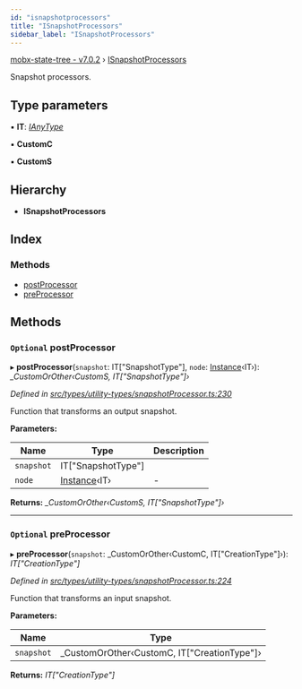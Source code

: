 ```yaml
---
id: "isnapshotprocessors"
title: "ISnapshotProcessors"
sidebar_label: "ISnapshotProcessors"
---
```


[mobx-state-tree - v7.0.2](../index.md) › [ISnapshotProcessors](isnapshotprocessors.md)

Snapshot processors.

## Type parameters

▪ **IT**: *[IAnyType](ianytype.md)*

▪ **CustomC**

▪ **CustomS**

## Hierarchy

* **ISnapshotProcessors**

## Index

### Methods

* [postProcessor](isnapshotprocessors.md#optional-postprocessor)
* [preProcessor](isnapshotprocessors.md#optional-preprocessor)

## Methods

### `Optional` postProcessor

▸ **postProcessor**(`snapshot`: IT["SnapshotType"], `node`: [Instance](../index.md#instance)‹IT›): *_CustomOrOther‹CustomS, IT["SnapshotType"]›*

*Defined in [src/types/utility-types/snapshotProcessor.ts:230](https://github.com/mobxjs/mobx-state-tree/blob/2a4fd7f6/src/types/utility-types/snapshotProcessor.ts#L230)*

Function that transforms an output snapshot.

**Parameters:**

Name | Type | Description |
------ | ------ | ------ |
`snapshot` | IT["SnapshotType"] |   |
`node` | [Instance](../index.md#instance)‹IT› | - |

**Returns:** *_CustomOrOther‹CustomS, IT["SnapshotType"]›*

___

### `Optional` preProcessor

▸ **preProcessor**(`snapshot`: _CustomOrOther‹CustomC, IT["CreationType"]›): *IT["CreationType"]*

*Defined in [src/types/utility-types/snapshotProcessor.ts:224](https://github.com/mobxjs/mobx-state-tree/blob/2a4fd7f6/src/types/utility-types/snapshotProcessor.ts#L224)*

Function that transforms an input snapshot.

**Parameters:**

Name | Type |
------ | ------ |
`snapshot` | _CustomOrOther‹CustomC, IT["CreationType"]› |

**Returns:** *IT["CreationType"]*

